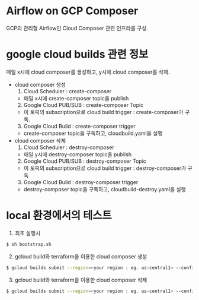 # Airflow on GCP Composer
GCP의 관리형 Airflow인 Cloud Composer 관련 인프라를 구성.

# google cloud builds 관련 정보
매일 x시에 cloud composer를 생성하고, y시에 cloud composer를 삭제.
* cloud composer 생성
  1. Cloud Scheduler : create-composer
    - 매일 x시에 create-composer topic을 publish
  2. Google Cloud PUB/SUB : create-composer Topic
    - 이 토픽의 subscription으로 cloud build trigger : create-composer가 구독.
  3. Google Cloud Build : create-composer trigger
    - create-composer topic을 구독하고, cloudbuild.yaml을 실행
* cloud composer 삭제
  1. Cloud Scheduler : destroy-composer
    - 매일 y시에 destroy-composer topic을 publish
  2. Google Cloud PUB/SUB : destroy-composer Topic
    - 이 토픽의 subscription으로 cloud build trigger : destroy-composer가 구독
  3. Google Cloud Build : destroy-composer trigger
    - destroy-composer topic을 구독하고, cloudbuild-destroy.yaml을 실행
  

# local 환경에서의 테스트

1. 최초 실행시 
```bash
$ sh bootstrap.sh
```

2. gcloud build와 terraform을 이용한 cloud composer 생성
```bash
$ gcloud builds submit --region=<your region : eg. us-central1> --config cloudbuild.yaml
```

3. gcloud build와 terraform을 이용한 cloud composer 삭제
```bash
$ gcloud builds submit --region=<your region : eg. us-central1> --config cloudbuild-destroy.yaml
```